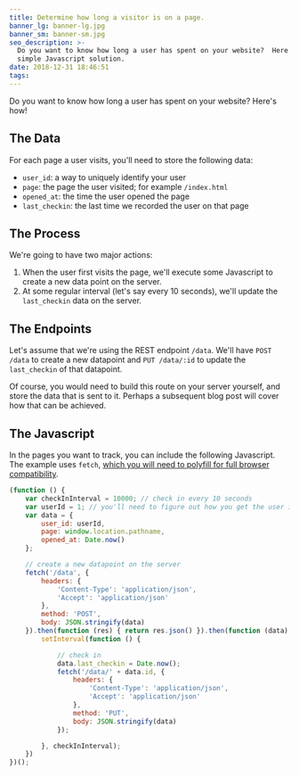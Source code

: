 ```yaml
---
title: Determine how long a visitor is on a page.
banner_lg: banner-lg.jpg
banner_sm: banner-sm.jpg
seo_description: >-
  Do you want to know how long a user has spent on your website?  Here's a
  simple Javascript solution.
date: 2018-12-31 18:46:51
tags:
---
```



Do you want to know how long a user has spent on your website?  Here's how!

## The Data

For each page a user visits, you'll need to store the following data:

- `user_id`: a way to uniquely identify your user
- `page`: the page the user visited; for example `/index.html`
- `opened_at`: the time the user opened the page
- `last_checkin`: the last time we recorded the user on that page

## The Process

We're going to have two major actions:

1. When the user first visits the page, we'll execute some Javascript to create a new data point on the server.
2. At some regular interval (let's say every 10 seconds), we'll update the `last_checkin` data on the server.

## The Endpoints

Let's assume that we're using the REST endpoint `/data`.  We'll have `POST /data` to create a new datapoint and `PUT /data/:id` to update the `last_checkin` of that datapoint.

Of course, you would need to build this route on your server yourself, and store the data that is sent to it.  Perhaps a subsequent blog post will cover how that can be achieved.

## The Javascript

In the pages you want to track, you can include the following Javascript.  The example uses `fetch`, [which you will need to polyfill for full browser compatibility](https://github.com/github/fetch).

```javascript
(function () {
	var checkInInterval = 10000; // check in every 10 seconds
	var userId = 1; // you'll need to figure out how you get the user id
	var data = {
		user_id: userId, 
		page: window.location.pathname,
		opened_at: Date.now()
	};

	// create a new datapoint on the server
	fetch('/data', {
		headers: {
			'Content-Type': 'application/json',
			'Accept': 'application/json'
		},
		method: 'POST',
		body: JSON.stringify(data)
	}).then(function (res) { return res.json() }).then(function (data) {
		setInterval(function () {

			// check in
			data.last_checkin = Date.now();
			fetch('/data/' + data.id, {
				headers: {
					'Content-Type': 'application/json',
					'Accept': 'application/json'
				},
				method: 'PUT',
				body: JSON.stringify(data)
			});

		}, checkInInterval);
	})
})();
```
